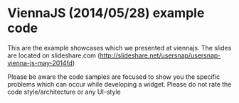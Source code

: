 ViennaJS (2014/05/28) example code
==================================
This are the example showcases which we presented at viennajs. The slides are located on slideshare.com (http://slideshare.net/usersnap/usersnap-vienna-js-may-2014fd)

Please be aware the code samples are focused to show you the
specific problems which can occur while developing a widget. 
Please do not rate the code style/architecture or any UI-style

